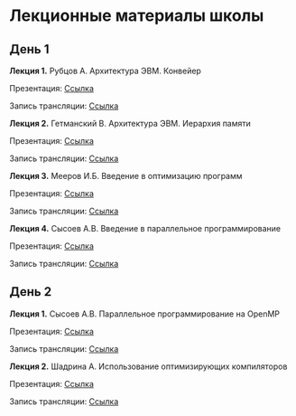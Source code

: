 # Лекционные материалы школы

## День 1

__Лекция 1.__ Рубцов А. Архитектура ЭВМ. Конвейер

  Презентация: [Cсылка](1.1_Rubtsov_Architecture_pipeline.pdf) 

  Запись трансляции: [Cсылка](https://www.youtube.com/watch?v=eZO4yVNUs_g&t=1590s)

__Лекция 2.__ Гетманский В. Архитектура ЭВМ. Иерархия памяти

  Презентация: [Cсылка](1.2._Getmansky_Architecture_memory.pdf) 

  Запись трансляции: [Cсылка](https://www.youtube.com/watch?v=eZO4yVNUs_g&t=7320s)
  
  
__Лекция 3.__ Мееров И.Б. Введение в оптимизацию программ

  Презентация: [Cсылка](1.3._Meyerov_-_Intro_to_optimization.pdf)

  Запись трансляции: [Cсылка](https://www.youtube.com/watch?v=eZO4yVNUs_g&t=12797s)

__Лекция 4.__ Сысоев А.В. Введение в параллельное программирование

  Презентация: [Cсылка](1.4._Sysoev_OpenMP.pdf)

  Запись трансляции: [Cсылка](https://www.youtube.com/watch?v=eZO4yVNUs_g&t=18720s)

## День 2

__Лекция 1.__ Сысоев А.В. Параллельное программирование на OpenMP

  Презентация: [Cсылка](1.4._Sysoev_OpenMP.pdf)

  Запись трансляции: [Cсылка]()
  

__Лекция 2.__ Шадрина А. Использование оптимизирующих компиляторов

  Презентация: [Cсылка](2.2_Shadrina_Compiler_Overview_and_Optimization.pdf)

  Запись трансляции: [Cсылка]()


  
